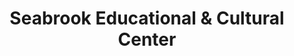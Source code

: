 ---
layout: repo
title: "Seabrook Educational & Cultural Center"
id: 12862
permalink: repos/12862/
---